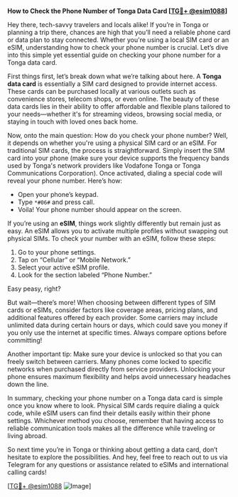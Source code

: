 **How to Check the Phone Number of Tonga Data Card [[TG💪+ @esim1088](https://t.me/s/esim1088)]**

Hey there, tech-savvy travelers and locals alike! If you’re in Tonga or planning a trip there, chances are high that you’ll need a reliable phone card or data plan to stay connected. Whether you're using a local SIM card or an eSIM, understanding how to check your phone number is crucial. Let’s dive into this simple yet essential guide on checking your phone number for a Tonga data card.

First things first, let’s break down what we’re talking about here. A **Tonga data card** is essentially a SIM card designed to provide internet access. These cards can be purchased locally at various outlets such as convenience stores, telecom shops, or even online. The beauty of these data cards lies in their ability to offer affordable and flexible plans tailored to your needs—whether it's for streaming videos, browsing social media, or staying in touch with loved ones back home.

Now, onto the main question: How do you check your phone number? Well, it depends on whether you're using a physical SIM card or an eSIM. For traditional SIM cards, the process is straightforward. Simply insert the SIM card into your phone (make sure your device supports the frequency bands used by Tonga's network providers like Vodafone Tonga or Tonga Communications Corporation). Once activated, dialing a special code will reveal your phone number. Here’s how:

- Open your phone’s keypad.
- Type `*#06#` and press call.
- Voila! Your phone number should appear on the screen.

If you’re using an **eSIM**, things work slightly differently but remain just as easy. An eSIM allows you to activate multiple profiles without swapping out physical SIMs. To check your number with an eSIM, follow these steps:
1. Go to your phone settings.
2. Tap on “Cellular” or “Mobile Network.”
3. Select your active eSIM profile.
4. Look for the section labeled “Phone Number.”

Easy peasy, right?

But wait—there’s more! When choosing between different types of SIM cards or eSIMs, consider factors like coverage areas, pricing plans, and additional features offered by each provider. Some carriers may include unlimited data during certain hours or days, which could save you money if you only use the internet at specific times. Always compare options before committing!

Another important tip: Make sure your device is unlocked so that you can freely switch between carriers. Many phones come locked to specific networks when purchased directly from service providers. Unlocking your phone ensures maximum flexibility and helps avoid unnecessary headaches down the line.

In summary, checking your phone number on a Tonga data card is simple once you know where to look. Physical SIM cards require dialing a quick code, while eSIM users can find their details easily within their phone settings. Whichever method you choose, remember that having access to reliable communication tools makes all the difference while traveling or living abroad.

So next time you’re in Tonga or thinking about getting a data card, don’t hesitate to explore the possibilities. And hey, feel free to reach out to us via Telegram for any questions or assistance related to eSIMs and international calling cards! 

[[TG💪+ @esim1088](https://t.me/s/esim1088) ![Image](https://i.postimg.cc/Y0z9fWf4/image.png)]